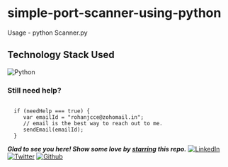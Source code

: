 # simple-port-scanner-using-python

Usage - python Scanner.py <ip>

## Technology Stack Used

![Python](https://img.shields.io/badge/frontend-html-orange.svg?logo=python&style=flat-square) 



### Still need help?

```

  if (needHelp === true) {
     var emailId = "rohanjcce@zohomail.in";
     // email is the best way to reach out to me.
     sendEmail(emailId);
  }

```

***Glad to see you here! Show some love by [starring](https://github.com/rohan-cce/simple-port-scanner-using-pythonn) this repo.***
[![LinkedIn](https://img.shields.io/static/v1.svg?label=connect&message=@rohan-cce&color=grey&logo=linkedin&style=flat&logoColor=white&colorA=blue)](https://www.linkedin.com/in/rohan-j-ba489b19b/) [![Twitter](https://img.shields.io/static/v1.svg?label=connect&message=@rohan-cce&color=grey&logo=twitter&style=flat&logoColor=white&colorA=blue)](https://twitter.com/RohanJ54824388) [![Github](https://img.shields.io/static/v1.svg?label=connect&message=@rohan-cce&color=grey&logo=github&style=flat&logoColor=white&colorA=blue)](https://github.com/rohan-cce)
